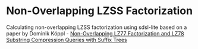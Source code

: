 # Non-Overlapping LZSS Factorization
Calculating non-overlapping LZSS factorization using sdsl-lite based on a paper by Dominik Köppl - [Non-Overlapping LZ77 Factorization and LZ78 Substring Compression Queries with Suffix Trees](https://doi.org/10.3390/a14020044)
